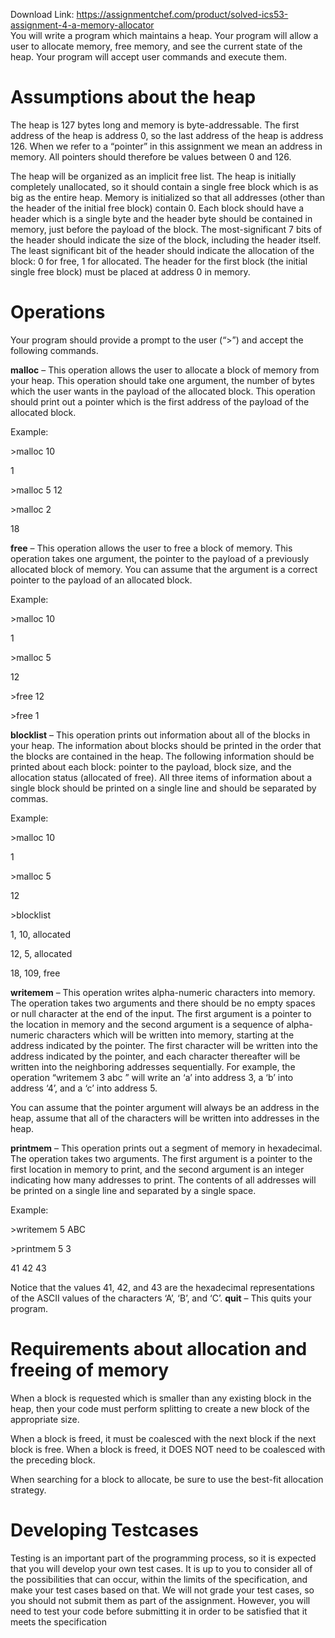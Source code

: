 Download Link: https://assignmentchef.com/product/solved-ics53-assignment-4-a-memory-allocator
<br>
You will write a program which maintains a heap. Your program will allow a user to allocate memory, free memory, and see the current state of the heap. Your program will accept user commands and execute them.

<h1>Assumptions about the heap</h1>

The heap is 127 bytes long and memory is byte-addressable. The first address of the heap is address 0, so the last address of the heap is address 126. When we refer to a “pointer” in this assignment we mean an address in memory. All pointers should therefore be values between 0 and 126.

The heap will be organized as an implicit free list. The heap is initially completely unallocated, so it should contain a single free block which is as big as the entire heap. Memory is initialized so that all addresses (other than the header of the initial free block) contain 0. Each block should have a header which is a single byte and the header byte should be contained in memory, just before the payload of the block. The most-significant 7 bits of the header should indicate the size of the block, including the header itself. The least significant bit of the header should indicate the allocation of the block: 0 for free, 1 for allocated. The header for the first block (the initial single free block) must be placed at address 0 in memory.

<h1>Operations</h1>

Your program should provide a prompt to the user (“&gt;”) and accept the following commands.

<strong>malloc</strong> – This operation allows the user to allocate a block of memory from your heap. This​       operation should take one argument, the number of bytes which the user wants in the payload of the allocated block. This operation should print out a pointer which is the first address of the payload of the allocated block.

Example:

&gt;malloc 10

1

&gt;malloc 5 12

&gt;malloc 2

18




<strong>free</strong> – This operation allows the user to free a block of memory. This operation takes one​      argument, the pointer to the payload of a previously allocated block of memory. You can assume that the argument is a correct pointer to the payload of an allocated block.

Example:

&gt;malloc 10

1

&gt;malloc 5

12

&gt;free 12

&gt;free 1

<strong>blocklist</strong> – This operation prints out information about all of the blocks in your heap. The​      information about blocks should be printed in the order that the blocks are contained in the heap. The following information should be printed about each block: pointer to the payload, block size, and the allocation status (allocated of free). All three items of information about a single block should be printed on a single line and should be separated by commas.

Example:

&gt;malloc 10

1

&gt;malloc 5

12

&gt;blocklist

1, 10, allocated

12, 5, allocated

18, 109, free

<strong>writemem</strong> – This operation writes alpha-numeric characters into memory. The operation takes​          two arguments and there should be no empty spaces or null character at the end of the input. The first argument is a pointer to the location in memory and the second argument is a sequence of alpha-numeric characters which will be written into memory, starting at the address indicated by the pointer. The first character will be written into the address indicated by the pointer, and each character thereafter will be written into the neighboring addresses sequentially. For example, the operation “writemem 3 abc​          ” will write an ‘a’ into address 3,​ a ‘b’ into address ‘4’, and a ‘c’ into address 5.

You can assume that the pointer argument will always be an address in the heap, assume that all of the characters will be written into addresses in the heap.




<strong>printmem</strong> – This operation prints out a segment of memory in hexadecimal. The operation​       takes two arguments. The first argument is a pointer to the first location in memory to print, and the second argument is an integer indicating how many addresses to print. The contents of all addresses will be printed on a single line and separated by a single space.

Example:

&gt;writemem 5 ABC

&gt;printmem 5  3

41 42 43

Notice that the values 41, 42, and 43 are the hexadecimal representations of the ASCII values of the characters ‘A’, ‘B’, and ‘C’. <strong>quit</strong> – This quits your program.​

<h1>Requirements about allocation and freeing of memory</h1>

When a block is requested which is smaller than any existing block in the heap, then your code must perform splitting to create a new block of the appropriate size.

When a block is freed, it must be coalesced with the next block if the next block is free. When a block is freed, it DOES NOT need to be coalesced with the preceding block.

When searching for a block to allocate, be sure to use the best-fit allocation strategy.

<h1>Developing Testcases</h1>

Testing is an important part of the programming process, so it is expected that you will develop your own test cases. It is up to you to consider all of the possibilities that can occur, within the limits of the specification, and make your test cases based on that. We will not grade your test cases, so you should not submit them as part of the assignment. However, you will need to test your code before submitting it in order to be satisfied that it meets the specification